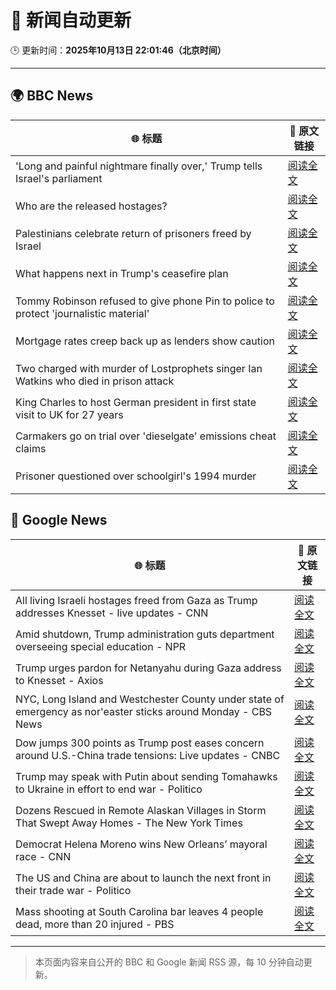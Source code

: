 # 🧠 新闻自动更新

🕒 更新时间：**2025年10月13日 22:01:46（北京时间）**

---

## 🌍 BBC News

| 🌐 标题 | 🔗 原文链接 |
|--------|-------------|
| 'Long and painful nightmare finally over,' Trump tells Israel's parliament | [阅读全文](https://www.bbc.com/news/articles/c709jxxrrvlo?at_medium=RSS&at_campaign=rss) |
| Who are the released hostages? | [阅读全文](https://www.bbc.com/news/articles/cpvl9k4mw8no?at_medium=RSS&at_campaign=rss) |
| Palestinians celebrate return of prisoners freed by Israel | [阅读全文](https://www.bbc.com/news/articles/cr430epq45go?at_medium=RSS&at_campaign=rss) |
| What happens next in Trump's ceasefire plan | [阅读全文](https://www.bbc.com/news/articles/cvgqx7ygq41o?at_medium=RSS&at_campaign=rss) |
| Tommy Robinson refused to give phone Pin to police to protect 'journalistic material' | [阅读全文](https://www.bbc.com/news/articles/c2lp1k7pnpno?at_medium=RSS&at_campaign=rss) |
| Mortgage rates creep back up as lenders show caution | [阅读全文](https://www.bbc.com/news/articles/cdx4l557n1lo?at_medium=RSS&at_campaign=rss) |
| Two charged with murder of Lostprophets singer Ian Watkins who died in prison attack | [阅读全文](https://www.bbc.com/news/articles/c3drdy5ry2do?at_medium=RSS&at_campaign=rss) |
| King Charles to host German president in first state visit to UK for 27 years | [阅读全文](https://www.bbc.com/news/articles/czxklen5p2qo?at_medium=RSS&at_campaign=rss) |
| Carmakers go on trial over 'dieselgate' emissions cheat claims | [阅读全文](https://www.bbc.com/news/articles/cjr5epw8dweo?at_medium=RSS&at_campaign=rss) |
| Prisoner questioned over schoolgirl's 1994 murder | [阅读全文](https://www.bbc.com/news/articles/cvg4rn3vdx6o?at_medium=RSS&at_campaign=rss) |

## 📰 Google News

| 🌐 标题 | 🔗 原文链接 |
|--------|-------------|
| All living Israeli hostages freed from Gaza as Trump addresses Knesset - live updates - CNN | [阅读全文](https://news.google.com/rss/articles/CBMiiAFBVV95cUxOZlN0a0k2cUtsZ1lZSnpkTWNIM2gzSzhINFB3aGtjWVlKcG9OUVpvZnN2M1FrRGVhWjZ6SW44U2c5Z2ZManRHZU05NVhUalEzcXhpbHkwczBIRHdzZFEzc2IxNUFCV2pxaXZlaUxoc3E2Y3pfNklsdVNvN0xZTXVCSlJ5U09RN2cw?oc=5) |
| Amid shutdown, Trump administration guts department overseeing special education - NPR | [阅读全文](https://news.google.com/rss/articles/CBMirAFBVV95cUxOQ3RMalFLWV9LdDBVbHNYbldoSk42X1F1ajhwc0pDcUE2amVXRVVDcTR0c3NUbm5oanhRNEVXbjA1eWVFdEYyY3dJVks3b2pJUkRaWDR5ekVzcFJLUThvNk5oN2gtOWg2Nmo5QnFKX3VmYWxfQ244bW5kRWVJbTh2NmVJZ3R3dGZGUW5zVS1xemlibW9WYks2ODVLQkhxclhFUWk2RHFMd3VtRUVW?oc=5) |
| Trump urges pardon for Netanyahu during Gaza address to Knesset - Axios | [阅读全文](https://news.google.com/rss/articles/CBMigAFBVV95cUxNV2xwRWVodDRZUzhiWWRsdTNnRVhRQ2t5Zm9KRjk1eU8yZ1paM1FXUGNMMjYyeENCQnFmT1c0S1FFdkxUTTZHX2Y0MlVCbGUweXpaUkE5aUU2UlAzVjMzdHNsMmVMRW1xSk5QOGRpUFZFcE9Oc0J3MjdNa2tYeGNaWQ?oc=5) |
| NYC, Long Island and Westchester County under state of emergency as nor'easter sticks around Monday - CBS News | [阅读全文](https://news.google.com/rss/articles/CBMipgFBVV95cUxOSnhZbXppaWtNQnU1ZVVMVUJyZTRzaTVycFF5ME15RWFnQ29URk51eXNlb3FPWGlzakRGYWVQUF8weVVZTWY4OEZ5dm9VZVZGQzZMV3k4ZVhzblVXV2MyNDZRRVdUT3VPQ1JaVEVmcGIzT3NxejJwRzE0LTNXSUY3eDl3UHdEdERnZWxrU0hRX1JUa0s0YVZMRUpaakFxS3oxeVIzNUpn?oc=5) |
| Dow jumps 300 points as Trump post eases concern around U.S.-China trade tensions: Live updates - CNBC | [阅读全文](https://news.google.com/rss/articles/CBMid0FVX3lxTE1oT1M1bU5tYXhVYTNnNW9jYllzdFZ3eXFDb0lfMGUteUFiZmtJa2NzZG15ZTlMa2hyWTVMYktVX1p3X3VHWUhmRjhiVjk0UEVKcXFVME52Y1VoYllIM0dabnRxdFFhc080b2EwRU5HQVEwTkt2bTQ00gF8QVVfeXFMUG1Ka2h2MkNpVUwtck9nYk1CYTQ4Z2U3ZEpQRjYyYmdKa1NxSDRFaG1ZM2h1WFRlMExGQmYyWUpMZkRPMTk3a09xRU8zMURHVkNZVXB4Q1dseC1GUHA0NDFYYkJXak9rR1Fxd2ZwbkhWWDR2MmJQZ19oM21haA?oc=5) |
| Trump may speak with Putin about sending Tomahawks to Ukraine in effort to end war - Politico | [阅读全文](https://news.google.com/rss/articles/CBMilAFBVV95cUxPV1VKVExVR2ZuWER1amkxZzR5dngyNXNZWEJYQ3N3bllfdXBoWklPZDFsNzRyR3ROeEwzQVpCTTJ3ckFLRWVJOFBCQWR6WnBPRHlpMkZXd0tobmZiQXZWUWw3ejR4MnMyUmU3ZlRLT1NwRTVNamJHd09oSFFYeU5RQmxzZUM0OVBCeFZURFl5YmgxMzFH?oc=5) |
| Dozens Rescued in Remote Alaskan Villages in Storm That Swept Away Homes - The New York Times | [阅读全文](https://news.google.com/rss/articles/CBMidEFVX3lxTE9lVU9HU3E5cjllM0lUT3pWaGl0VlJua3F2S01uNVpOTDhSLTZPY0psNHlOSHdzbVdjMDNudDVtMGgxeTFOTlZZTmFYZTNNV2xaSzQwdThHRHlaZUhJcEdxNVdBYWRRWmFsbUhtOXJucWhJX2x0?oc=5) |
| Democrat Helena Moreno wins New Orleans’ mayoral race - CNN | [阅读全文](https://news.google.com/rss/articles/CBMihwFBVV95cUxPWFlXT0lwNElVc0RLR0t5TVE3bG14Z3VRTHJSd0ljaVozWTdlSng5akZkVDRRdzlFLWRPeXMyM1UwcFByX0VEQ1JvYU00d0k1UnptOUVpM2F5eHM3UGN1TklGRlE3MlRsZTlCaThMNl9vZXdwUkpNcExHMnZXb044bEEtLVVIZ2M?oc=5) |
| The US and China are about to launch the next front in their trade war - Politico | [阅读全文](https://news.google.com/rss/articles/CBMiggFBVV95cUxOWWhrUHB0U2cxQlNuQ0E1SXFRSXpxa3M5aWZoRTZjMXZMaXdJOHFsb2Y2Rlh1aEhhMENHdWdIRXZoM1hRTFByOHpCdFpUWGdqb21XTXpYV1NONmJ3OVUzX2Z5Mld1VTlCTlJicE1FN3FBUEtVQkRwQ0prOC1za2JxaTlB?oc=5) |
| Mass shooting at South Carolina bar leaves 4 people dead, more than 20 injured - PBS | [阅读全文](https://news.google.com/rss/articles/CBMiswFBVV95cUxQaFJmdVc5YTZicTVnb1FodGZieU9nM3VPTmZSNVBZT1VrbkNSQ25RNXFpa0EtRDNfU0IzUkZBcHA2bG1FRmJFeTM0ZFpaaHJZRkQweXAxYWVicjViY2RrSnZOeFF6a3RIcWJLc3JKWHhpcnBKX3hYUjhqNlVXZFpsa0pGOWVPVmlGaDZfY18ydFhvMVBKbmNRXzVCVUVFMXhXNVFlTTBRLXNHOGtoajhCM1N5WQ?oc=5) |

---
> 本页面内容来自公开的 BBC 和 Google 新闻 RSS 源，每 10 分钟自动更新。